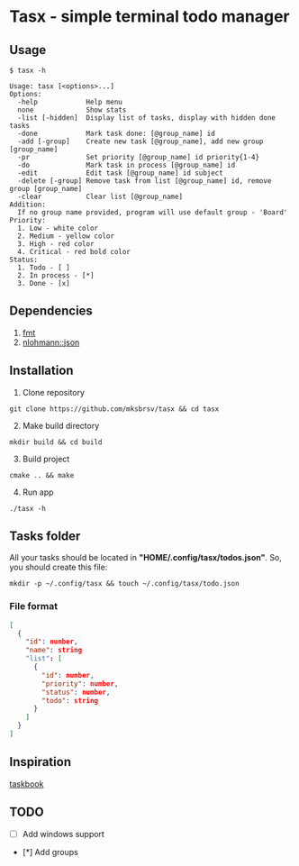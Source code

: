 # Tasx - simple terminal todo manager

## Usage

```
$ tasx -h

Usage: tasx [<options>...]
Options:
  -help            Help menu
  none             Show stats
  -list [-hidden]  Display list of tasks, display with hidden done tasks
  -done            Mark task done: [@group_name] id
  -add [-group]    Create new task [@group_name], add new group [group_name]
  -pr              Set priority [@group_name] id priority{1-4}
  -do              Mark task in process [@group_name] id
  -edit            Edit task [@group_name] id subject
  -delete [-group] Remove task from list [@group_name] id, remove group [group_name]
  -clear           Clear list [@group_name]
Addition:
  If no group name provided, program will use default group - 'Board'
Priority:
  1. Low - white color
  2. Medium - yellow color
  3. High - red color
  4. Critical - red bold color
Status:
  1. Todo - [ ]
  2. In process - [*]
  3. Done - [x]
```

## Dependencies

1. [fmt](https://github.com/fmtlib/fmt)
2. [nlohmann::json](https://github.com/nlohmann/json)

## Installation

1. Clone repository

```shell
git clone https://github.com/mksbrsv/tasx && cd tasx
```

2. Make build directory

```shell
mkdir build && cd build
```

3. Build project

```shell
cmake .. && make
```

4. Run app

```shell
./tasx -h
```

## Tasks folder

All your tasks should be located in **"HOME/.config/tasx/todos.json"**.
So, you should create this file:

```shell
mkdir -p ~/.config/tasx && touch ~/.config/tasx/todo.json
```

### File format

```json
[
  {
    "id": number,
    "name": string
    "list": [
      {
        "id": number,
        "priority": number,
        "status": number,
        "todo": string
      }
    ]
  }
]
```

## Inspiration

[taskbook](https://github.com/klaussinani/taskbook)

## TODO

- [ ] Add windows support
- [*] Add groups
